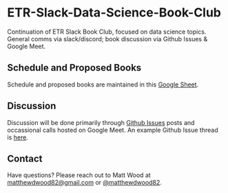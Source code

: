 # ETR-Slack-Data-Science-Book-Club
Continuation of ETR Slack Book Club, focused on data science topics. General comms via slack/discord; book discussion via Github Issues &amp; Google Meet.

## Schedule and Proposed Books
Schedule and proposed books are maintained in this [Google Sheet](https://docs.google.com/spreadsheets/d/1YeMj9LDGtKU9_-LfeSUDdWvJHLnL5jPizaAutWzhJtE/edit#gid=0).

## Discussion
Discussion will be done primarily through [Github Issues](https://github.com/matthewdwood82/ETR-Slack-Data-Science-Book-Club/issues) posts and occassional calls hosted on Google Meet. An example Github Issue thread is [here](https://github.com/matthewdwood82/ETR-Slack-Data-Science-Book-Club/issues/1).

## Contact
Have questions? Please reach out to Matt Wood at [matthewdwood82@gmail.com](mailto:matthewdwood82@gmail.com) or [@matthewdwood82](https://twitter.com/matthewdwood82).

